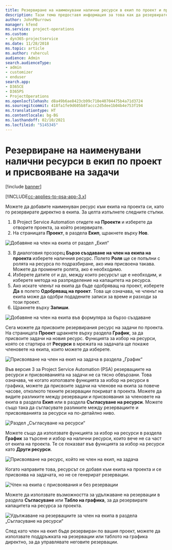 ```yaml
---
title: Резервиране на наименувани налични ресурси в екип по проект и присвояване на задачи
description: Тази тема предоставя информация за това как да резервирате наименувани ресурси за екипи на проекти и присвояването им към задачи.
author: JohnPBurrows
manager: kfend
ms.service: project-operations
ms.custom:
- dyn365-projectservice
ms.date: 11/28/2018
ms.topic: article
ms.author: ruhercul
audience: Admin
search.audienceType:
- admin
- customizer
- enduser
search.app:
- D365CE
- D365PS
- ProjectOperations
ms.openlocfilehash: d8a49b6ae8423cb99c710e40704475b4a71d3724
ms.sourcegitcommit: 418fa1fe9d605b8faccc2d5dee1b04b4e753f194
ms.translationtype: HT
ms.contentlocale: bg-BG
ms.lasthandoff: 02/10/2021
ms.locfileid: "5145345"
---
```

# <a name="book-named-bookable-resources-to-a-project-team-and-assign-tasks"></a>Резервиране на наименувани налични ресурси в екип по проект и присвояване на задачи 

[!include [banner](../includes/psa-now-project-operations.md)]

[!INCLUDE[cc-applies-to-psa-app-3.x](../includes/cc-applies-to-psa-app-3x.md)]

Можете да добавите наименуван ресурс към екипа на проекта си, като го резервирате директно в екипа. За целта изпълнете следните стъпки.

1. В Project Service Automation отидете на **Проекти** и изберете да отворите проекта, за който резервирате.
2. На страницата **Проект**, в раздела **Екип**, щракнете върху **Нов**. 

![Добавяне на член на екипа от раздел „Екип“](media/RM-how-to-1.png)

3. В диалоговия прозорец **Бързо създаване на член на екипа на проекта** изберете наличния ресурс. Полето **Роля** ще се попълни с ролята на ресурса по подразбиране, ако има присвоена такава. Можете да промените ролята, ако е необходимо. 
4. Изберете датите от и до, между които ресурсът ще е необходим, и изберете метода на разпределение на капацитета на ресурса. 
5. Ако искате членът на екипа да бъде одобряващ на проект, изберете **Да** в полето **Одобряващ на проект**. Това ще означава, че членът на екипа може да одобри подадените записи за време и разходи за този проект. 
6. Щракнете върху **Запиши**.

![Добавяне на член на екипа във формуляра за бързо създаване](media/RM-how-to-2.png)


Сега можете да присвоите резервирания ресурс на задачи по проекта. На страницата **Проект** щракнете върху раздела **График**, за да присвоите задачи на новия ресурс. Функцията за избор на ресурси, която се стартира от **Ресурси** в мрежата на задачата ще покаже членовете на екипа, които можете да изберете.

![Присвояване на член на екип на задача в раздела „График“](media/RM-how-to-3.png)

Във версия 3 за Project Service Automation (PSA) резервациите на ресурси и присвояванията на задачи не са тясно обвързани. Това означава, че когато използвате функцията за избор на ресурси в графика, можете да присвоите задачи на членове на екипа за повече часове, отколкото техните резервации покриват в проекта.
Можете да видите разликите между резервации и присвоявания за членовете на екипа в раздела **Екип** или в раздела **Съгласуване на ресурси**. Можете също така да съгласувате разликите между резервациите и присвояванията за ресурси на по-детайлно ниво.

![Раздел „Съгласуване на ресурси“](media/RM-how-to-4.png)

Можете също да използвате функцията за избор на ресурси в раздела **График** за търсене и избор на налични ресурси, които вече не са част от екипа на проекта. Те се показват във функцията за избор на ресурси като **Други ресурси**.

![Присвояване на ресурс, който не член на екип, на задача](media/RM-how-to-5.png)

Когато направите това, ресурсът се добавя към екипа на проекта и се присвоява на задачата, но не се генерират резервации.

![Член на екипа с присвоявания и без резервации](media/RM-how-to-6.png)

Можете да използвате възможността за удължаване на резервации в раздела **Съгласуване** или **Табло на графика**, за да резервирате капацитета на ресурса за проекта.

![Удължаване на резервациите за член на екипа в раздела „Съгласуване на ресурси“](media/RM-how-to-7.png)

След като член на екип бъде резервиран по вашия проект, можете да използвате поддръжката на резервации или таблото на графика директно, за да управлявате неговите резервации.
